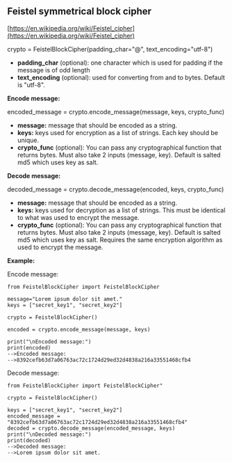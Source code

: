 ## Feistel symmetrical block cipher
[https://en.wikipedia.org/wiki/Feistel_cipher](https://en.wikipedia.org/wiki/Feistel_cipher)
 
crypto = FeistelBlockCipher(padding_char="@", text_encoding="utf-8")

 - **padding_char** (optional): one character which is used for padding if the message is of odd length
 - **text_encoding** (optional): used for converting from and to bytes. Default is "utf-8".

**Encode message:**
  
encoded_message = crypto.encode_message(message, keys, crypto_func) 

- **message:** message that should be encoded as a string.
- **keys:** keys used for encryption as a list of strings. Each key should be unique.
- **crypto_func** (optional): You can pass any cryptographical function that returns bytes. Must also take 2 inputs (message, key). Default is salted md5 which uses key as salt.

**Decode message:**
 
decoded_message = crypto.decode_message(encoded, keys, crypto_func)
- **message:** message that should be encoded as a string.
- **keys:** keys used for decryption as a list of strings. This must be identical to what was used to encrypt the message.
- **crypto_func** (optional): You can pass any cryptographical function that returns bytes. Must also take 2 inputs (message, key). Default is salted md5 which uses key as salt.  Requires the same encryption algorithm as used to encrypt the message.

**Example:**
	
Encode message:

    from FeistelBlockCipher import FeistelBlockCipher
    
    message="Lorem ipsum dolor sit amet."  
    keys = ["secret_key1", "secret_key2"]  
    
    crypto = FeistelBlockCipher()  
     
    encoded = crypto.encode_message(message, keys)  
    
    print("\nEncoded message:")  
    print(encoded)  
    -->Encoded message:
	-->8392cefb63d7a06763ac72c1724d29ed32d4838a216a33551468cfb4

    
Decode message:

    from FeistelBlockCipher import FeistelBlockCipher"
    
    crypto = FeistelBlockCipher() 
     
    keys = ["secret_key1", "secret_key2"] 
    encoded_message = "8392cefb63d7a06763ac72c1724d29ed32d4838a216a33551468cfb4"
    decoded = crypto.decode_message(encoded_message, keys)  
    print("\nDecoded message:")  
    print(decoded)
    -->Decoded message:
    -->Lorem ipsum dolor sit amet.
